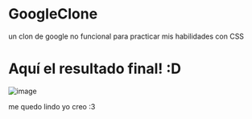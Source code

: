 # GoogleClone
un clon de google no funcional para practicar mis habilidades con CSS

# Aquí el resultado final! :D 

![image](https://user-images.githubusercontent.com/65647041/150340519-93c06248-1523-4ce0-a064-0d56baebfdec.png)

me quedo lindo yo creo :3 
